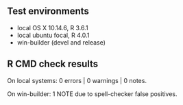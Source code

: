 ## Test environments
* local OS X 10.14.6, R 3.6.1 
* local ubuntu focal, R 4.0.1
* win-builder (devel and release)

## R CMD check results
On local systems:
0 errors | 0 warnings | 0 notes.

On win-builder:
1 NOTE due to spell-checker false positives.

